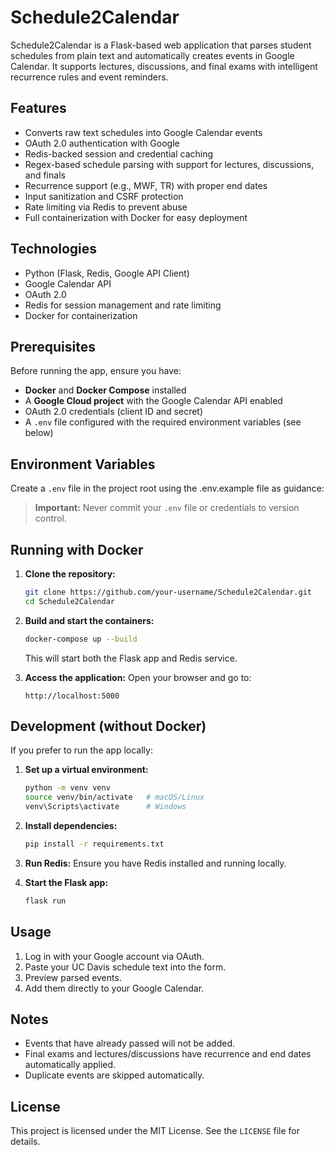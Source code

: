 # Schedule2Calendar

Schedule2Calendar is a Flask-based web application that parses student schedules from plain text and automatically creates events in Google Calendar. It supports lectures, discussions, and final exams with intelligent recurrence rules and event reminders.

## Features

* Converts raw text schedules into Google Calendar events
* OAuth 2.0 authentication with Google
* Redis-backed session and credential caching
* Regex-based schedule parsing with support for lectures, discussions, and finals
* Recurrence support (e.g., MWF, TR) with proper end dates
* Input sanitization and CSRF protection
* Rate limiting via Redis to prevent abuse
* Full containerization with Docker for easy deployment

## Technologies

* Python (Flask, Redis, Google API Client)
* Google Calendar API
* OAuth 2.0
* Redis for session management and rate limiting
* Docker for containerization

## Prerequisites

Before running the app, ensure you have:

* **Docker** and **Docker Compose** installed
* A **Google Cloud project** with the Google Calendar API enabled
* OAuth 2.0 credentials (client ID and secret)
* A `.env` file configured with the required environment variables (see below)

## Environment Variables

Create a `.env` file in the project root using the .env.example file as guidance:

> **Important:** Never commit your `.env` file or credentials to version control.

## Running with Docker

1. **Clone the repository:**

   ```bash
   git clone https://github.com/your-username/Schedule2Calendar.git
   cd Schedule2Calendar
   ```

2. **Build and start the containers:**

   ```bash
   docker-compose up --build
   ```

   This will start both the Flask app and Redis service.

3. **Access the application:**
   Open your browser and go to:

   ```
   http://localhost:5000
   ```

## Development (without Docker)

If you prefer to run the app locally:

1. **Set up a virtual environment:**

   ```bash
   python -m venv venv
   source venv/bin/activate   # macOS/Linux
   venv\Scripts\activate      # Windows
   ```

2. **Install dependencies:**

   ```bash
   pip install -r requirements.txt
   ```

3. **Run Redis:**
   Ensure you have Redis installed and running locally.

4. **Start the Flask app:**

   ```bash
   flask run
   ```

## Usage

1. Log in with your Google account via OAuth.
2. Paste your UC Davis schedule text into the form.
3. Preview parsed events.
4. Add them directly to your Google Calendar.

## Notes

* Events that have already passed will not be added.
* Final exams and lectures/discussions have recurrence and end dates automatically applied.
* Duplicate events are skipped automatically.

## License

This project is licensed under the MIT License. See the `LICENSE` file for details.
